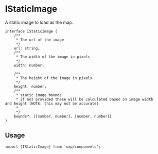 # IStaticImage




A static image to load as the map.




```tsx
interface IStaticImage {
    /**
     * The url of the image
     */
    url: string;
    /**
     * The width of the image in pixels
     */
    width: number;

    /**
     * The height of the image in pixels
     */
    height: number;
    /**
     * static image bounds
     * if not provided these will be calculated based on image width and height (NOTE: this may not be accurate)
     * 
     */
    bounds?: [[number, number], [number, number]]
}
```

## Usage



```tsx
import {IStaticImage} from 'uxp/components';
```

